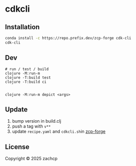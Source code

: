 # cdkcli



## Installation

```sh
conda install -c https://repo.prefix.dev/zcp-forge cdk-cli
cdk-cli
```

## Dev


```
# run / test / build
clojure -M:run-m
clojure -T:build test
clojure -T:build ci


clojure -M:run-m depict <args>
```

## Update

1. bump version in build.clj
2. push a tag with `v**`
3. update `recipe.yaml` and `cdkcli.sh`in [zcp-forge](https://github.com/zachcp/zcp-forge/tree/main/cdk-cli)

## License

Copyright © 2025 zachcp
